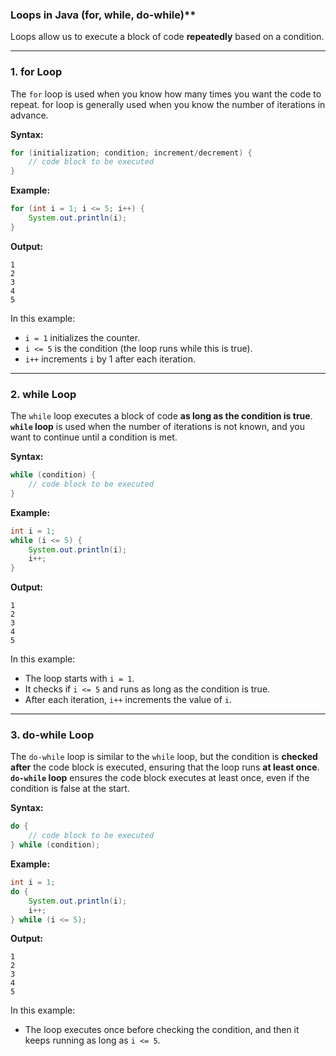 
### Loops in Java (for, while, do-while)**

Loops allow us to execute a block of code **repeatedly** based on a condition.

---

### **1. for Loop**

The `for` loop is used when you know how many times you want the code to repeat. for loop is generally used when you know the number of iterations in advance.

**Syntax:**
```java
for (initialization; condition; increment/decrement) {
    // code block to be executed
}
```

**Example:**
```java
for (int i = 1; i <= 5; i++) {
    System.out.println(i);
}
```

**Output:**
```
1
2
3
4
5
```

In this example:
- `i = 1` initializes the counter.
- `i <= 5` is the condition (the loop runs while this is true).
- `i++` increments `i` by 1 after each iteration.

---

### **2. while Loop**

The `while` loop executes a block of code **as long as the condition is true**. **`while` loop** is used when the number of iterations is not known, and you want to continue until a condition is met.

**Syntax:**
```java
while (condition) {
    // code block to be executed
}
```

**Example:**
```java
int i = 1;
while (i <= 5) {
    System.out.println(i);
    i++;
}
```

**Output:**
```
1
2
3
4
5
```

In this example:
- The loop starts with `i = 1`.
- It checks if `i <= 5` and runs as long as the condition is true.
- After each iteration, `i++` increments the value of `i`.

---

### **3. do-while Loop**

The `do-while` loop is similar to the `while` loop, but the condition is **checked after** the code block is executed, ensuring that the loop runs **at least once**. **`do-while` loop** ensures the code block executes at least once, even if the condition is false at the start.

**Syntax:**
```java
do {
    // code block to be executed
} while (condition);
```

**Example:**
```java
int i = 1;
do {
    System.out.println(i);
    i++;
} while (i <= 5);
```

**Output:**
```
1
2
3
4
5
```

In this example:
- The loop executes once before checking the condition, and then it keeps running as long as `i <= 5`.
